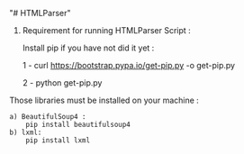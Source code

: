 "# HTMLParser" 

1) Requirement for running HTMLParser Script :

      Install pip if you have not did it yet :

      1 - curl https://bootstrap.pypa.io/get-pip.py -o get-pip.py

      2 - python get-pip.py
      
Those libraries must be installed on your machine :
    
    a) BeautifulSoup4 :
        pip install beautifulsoup4
    b) lxml:
        pip install lxml
       
